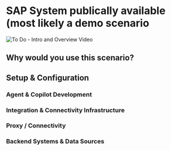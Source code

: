# SAP System publically available (most likely a demo scenario
![To Do - Intro and Overview Video]()


## Why would you use this scenario?

## Setup & Configuration
### Agent & Copilot Development 

### Integration & Connectivity Infrastructure

### Proxy / Connectivity

### Backend Systems & Data Sources

